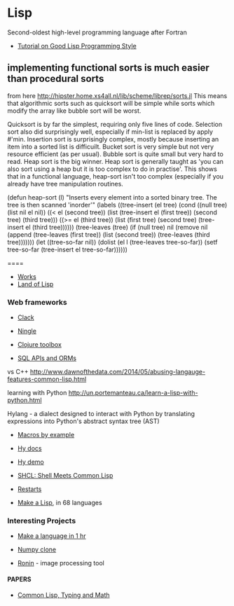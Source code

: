 Lisp
====

Second-oldest high-level programming language after Fortran

+ [Tutorial on Good Lisp Programming Style](https://www.cs.umd.edu/~nau/cmsc421/norvig-lisp-style.pdf)


implementing functional sorts is much easier than procedural sorts
-------
from here
http://hipster.home.xs4all.nl/lib/scheme/librep/sorts.jl
This means
that algorithmic sorts such as quicksort will be simple while sorts
which modify the array like bubble sort will be worst.

Quicksort is by far the simplest, requiring only five lines of code.
Selection sort also did surprisingly well, especially if min-list is
replaced by apply #'min.  Insertion sort is surprisingly complex,
mostly because inserting an item into a sorted list is difficuilt.
Bucket sort is very simple but not very resource efficient (as per
usual).  Bubble sort is quite small but very hard to read.  Heap sort
is the big winner.  Heap sort is generally taught as 'you can also
sort using a heap but it is too complex to do in practise'.  This
shows that in a functional language, heap-sort isn't too complex
(especially if you already have tree manipulation routines.


(defun heap-sort (l)
  "Inserts every element into a sorted binary tree.
   The tree is then scanned 'inorder'"
  (labels ((tree-insert (el tree)
                        (cond ((null tree)
                        (list nil el nil))
                              ((< el (second tree))
                              (list (tree-insert el (first tree))
                                    (second tree)
                                    (third tree)))
                              ((>= el (third tree))
                              (list (first tree)
                                    (second tree)
                                    (tree-insert el (third tree))))))
           (tree-leaves (tree)
                        (if (null tree) nil
                          (remove nil (append (tree-leaves (first tree))
                                              (list (second tree))
                                              (tree-leaves (third tree)))))))
    (let ((tree-so-far nil))
      (dolist (el l (tree-leaves tree-so-far))
        (setf tree-so-far (tree-insert el tree-so-far))))))


====
+ [Works](http://www.lispworks.com/documentation/lcl50/ug/ug-21.html)
+ [Land of Lisp](http://landoflisp.com/source.html)

### Web frameworks
+ [Clack](https://github.com/fukamachi/clack)
+ [Ningle](https://github.com/fukamachi/ningle)
+ [Clojure toolbox](https://www.clojure-toolbox.com)

+ [SQL APIs and ORMs](https://github.com/marijnh/Postmodern)


vs C++
http://www.dawnofthedata.com/2014/05/abusing-langauge-features-common-lisp.html

learning with Python
http://un.portemanteau.ca/learn-a-lisp-with-python.html

Hylang - a dialect designed to interact with Python by translating expressions into Python's abstract syntax tree (AST)

+ [Macros by example](https://m.stopa.io/macros-by-example-6ddbc8f3d93b)

+ [Hy docs](https://hy.readthedocs.io/en/stable/)

+ [Hy demo](https://try-hy.appspot.com/)

+ [SHCL: Shell Meets Common Lisp](https://github.com/bradleyjensen/shcl)

+ [Restarts](https://sulami.github.io/posts/common-lisp-restarts/)

+ [Make a Lisp](https://github.com/kanaka/mal#mal---make-a-lisp), in 68 languages


### Interesting Projects

+ [Make a language in 1 hr](https://beautifulracket.com/stacker/)

+ [Numpy clone](https://github.com/numcl/numcl)

+ [Ronin](https://100r.co/site/ronin.html) - image processing tool

#### PAPERS
+ [Common Lisp, Typing and Math](https://www-fourier.ujf-grenoble.fr/~sergerar/Papers/Ezcaray.pdf)

